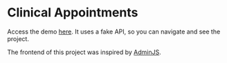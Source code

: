 # Clinical Appointments

Access the demo [here](https://danielbom.github.io/clinic-appointments/). It uses a fake API, so you can navigate and see the project.

The frontend of this project was inspired by [AdminJS](https://adminjs.co/).
